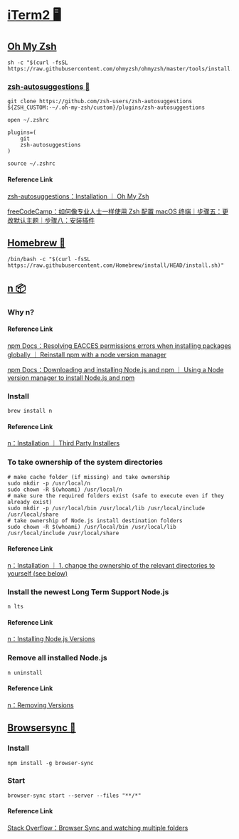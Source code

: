 # [iTerm2 🖥️](https://iterm2.com/)

## [Oh My Zsh](https://ohmyz.sh/)

```
sh -c "$(curl -fsSL https://raw.githubusercontent.com/ohmyzsh/ohmyzsh/master/tools/install.sh)"
```

### [zsh-autosuggestions 🧩](https://github.com/zsh-users/zsh-autosuggestions)

```
git clone https://github.com/zsh-users/zsh-autosuggestions ${ZSH_CUSTOM:-~/.oh-my-zsh/custom}/plugins/zsh-autosuggestions
```

```
open ~/.zshrc
```

```
plugins=(
    git
    zsh-autosuggestions
)
```

```
source ~/.zshrc
```

#### Reference Link

[zsh-autosuggestions：Installation ｜ Oh My Zsh](https://github.com/zsh-users/zsh-autosuggestions/blob/master/INSTALL.md#oh-my-zsh)

[freeCodeCamp：如何像专业人士一样使用 Zsh 配置 macOS 终端｜步骤五：更改默认主题｜步骤八：安装插件](https://www.freecodecamp.org/chinese/news/how-to-configure-your-macos-terminal-with-zsh-like-a-pro/)

## [Homebrew 🍺](https://brew.sh/zh-cn/)

```
/bin/bash -c "$(curl -fsSL https://raw.githubusercontent.com/Homebrew/install/HEAD/install.sh)"
```

## [n 📦](https://github.com/tj/n?tab=readme-ov-file#n--interactively-manage-your-nodejs-versions)

### Why n?

#### Reference Link

[npm Docs：Resolving EACCES permissions errors when installing packages globally ｜ Reinstall npm with a node version manager](https://docs.npmjs.com/resolving-eacces-permissions-errors-when-installing-packages-globally#reinstall-npm-with-a-node-version-manager)

[npm Docs：Downloading and installing Node.js and npm ｜ Using a Node version manager to install Node.js and npm](https://docs.npmjs.com/downloading-and-installing-node-js-and-npm#using-a-node-version-manager-to-install-nodejs-and-npm)

### Install

```
brew install n
```

#### Reference Link

[n：Installation ｜ Third Party Installers](https://github.com/tj/n?tab=readme-ov-file#third-party-installers)

### To take ownership of the system directories

```
# make cache folder (if missing) and take ownership
sudo mkdir -p /usr/local/n
sudo chown -R $(whoami) /usr/local/n
# make sure the required folders exist (safe to execute even if they already exist)
sudo mkdir -p /usr/local/bin /usr/local/lib /usr/local/include /usr/local/share
# take ownership of Node.js install destination folders
sudo chown -R $(whoami) /usr/local/bin /usr/local/lib /usr/local/include /usr/local/share
```

#### Reference Link

[n：Installation ｜ 1. change the ownership of the relevant directories to yourself (see below)](https://github.com/tj/n?tab=readme-ov-file#installation)

### Install the newest Long Term Support Node.js

```
n lts
```

#### Reference Link

[n：Installing Node.js Versions](https://github.com/tj/n?tab=readme-ov-file#installing-nodejs-versions)

### Remove all installed Node.js

```
n uninstall
```

#### Reference Link

[n：Removing Versions](https://github.com/tj/n?tab=readme-ov-file#removing-versions)

## [Browsersync 🔗](https://browsersync.io/)

### Install

```
npm install -g browser-sync
```

### Start

```
browser-sync start --server --files "**/*"
```

#### Reference Link

[Stack Overflow：Browser Sync and watching multiple folders](https://stackoverflow.com/questions/36653766/browser-sync-and-watching-multiple-folders)

